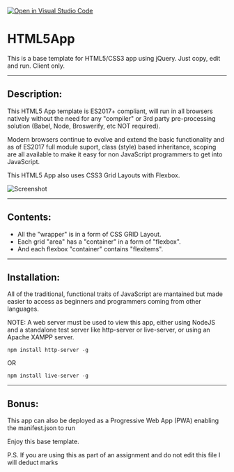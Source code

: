[![Open in Visual Studio Code](https://classroom.github.com/assets/open-in-vscode-718a45dd9cf7e7f842a935f5ebbe5719a5e09af4491e668f4dbf3b35d5cca122.svg)](https://classroom.github.com/online_ide?assignment_repo_id=13624337&assignment_repo_type=AssignmentRepo)
# HTML5App
This is a base template for HTML5/CSS3 app using jQuery. Just copy, edit and run. Client only.

____
## Description:
This HTML5 App template is ES2017+ compliant, will run in all browsers natively without the need for any "compiler" or 3rd party pre-processing solution (Babel, Node, Broswerify, etc NOT required).

Modern browsers continue to evolve and extend the basic functionality and as of ES2017 full module suport, class (style) based inheritance, scoping are all available to make it easy for non JavaScript programmers to get into JavaScript.

This HTML5 App also uses CSS3 Grid Layouts with Flexbox.

![Screenshot](screenshot.png)

____
## Contents:
- All the "wrapper" is in a form of CSS GRID Layout.
- Each grid "area" has a "container" in a form of "flexbox".
- And each flexbox "container" contains "flexitems".

____
## Installation:
All of the traditional, functional traits of JavaScript are mantained but made easier to access as beginners and programmers coming from other languages.

NOTE: A web server must be used to view this app, either using NodeJS and a standalone test server like
http-server or live-server, or using an Apache XAMPP server.

    npm install http-server -g

OR

    npm install live-server -g

____
## Bonus:

This app can also be deployed as a Progressive Web App (PWA) enabling the manifest.json to run

Enjoy this base template.

P.S. If you are using this as part of an assignment and do not edit this file I will deduct marks